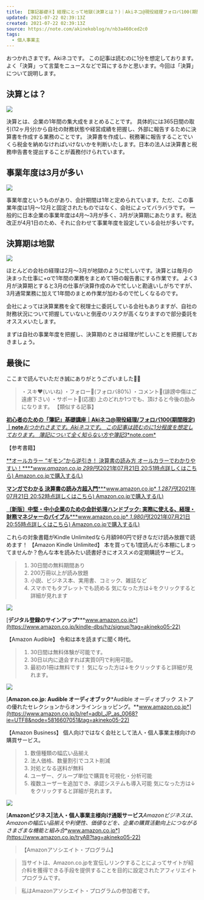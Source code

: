 ```yaml
---
title: 【簿記基礎④】経理にとって地獄(決算とは？)｜Akiネコ@現役経理フォロバ100(期間限定)｜note
updated: 2021-07-22 02:39:13Z
created: 2021-07-22 02:39:13Z
source: https://note.com/akinekoblog/n/nb3a460ced2c0
tags:
  - 個人事業主
---
```


おつかれさまです。Akiネコです。 この記事は読むのに1分を想定しております。
よく「決算」って言葉をニュースなどで耳にするかと思います。今回は「決算」について説明します。

## 決算とは？

![](https://assets.st-note.com/production/uploads/images/57249916/picture_pc_49f788a4d55832f357ae8cfb63db4d6e.png?width=800)

決算とは、企業の1年間の集大成をまとめることです。
具体的には365日間の取引(12ヶ月分)から自社の財務状態や経営成績を把握し、外部に報告するために決算書を作成する業務のことです。
決算書を作成し、税務署に報告することでいくら税金を納めなければいけないかを判断いたします。日本の法人は決算書と税務申告書を提出することが義務付けられています。

## 事業年度は3月が多い

![](https://assets.st-note.com/production/uploads/images/57250126/picture_pc_c845dcc2e51aecc6f9a0b7f6038419ff.png?width=800)

事業年度というものがあり、会計期間は1年と定められています。ただ、この事業年度は1月〜12月と固定されたものではなく、会社によってバラバラです。
一般的に日本企業の事業年度は4月〜3月が多く、3月が決算期にあたります。税法改正が4月1日のため、それに合わせて事業年度を設定している会社が多いです。

## 決算期は地獄

![](https://assets.st-note.com/production/uploads/images/57250309/picture_pc_73825f7cb18d2c65a01b25ff14ab5b8d.png?width=800)

ほとんどの会社の経理は2月〜3月が地獄のように忙しいです。決算とは毎月の決まった仕事に+αで1年間の業務をまとめて1冊の報告書にする作業です。
よく3月が決算期とすると3月の仕事が決算作成のみで忙しいと勘違いしがちですが、3月通常業務に加えて1年間のまとめ作業が加わるので忙しくなるのです。

会社によっては決算業務を全て税理士に委託している会社もありますが、自社の財務状況について把握していないと倒産のリスクが高くなりますので部分委託をオススメいたします。

まずは自社の事業年度を把握し、決算期のときは経理が忙しいことを把握しておきましょう。

## 最後に

ここまで読んでいただき誠にありがとうございました🙇‍♂️
> ・スキ❤️(いいね)
> ・フォロー🤝(フォロバ80%)
> ・コメント💬(誹謗中傷はご遠慮下さい)
> ・サポート🎁(応援)
上のどれか1つでも、頂けると今後の励みになります。
【類似する記事】

[**初心者のための「簿記」基礎講座｜Akiネコ@現役経理/フォロバ100(期間限定)｜note***おつかれさまです。Akiネコです。 この記事は読むのに1分程度を想定しております。 簿記について全く知らない方や簿記3**note.com*](https://note.com/akinekoblog/n/n880fc58bb8d2)

【参考書籍】

[**オールカラー “ギモン”から逆引き！ 決算書の読み方 オールカラーでわかりやすい！*****www.amazon.co.jp* *299円*(2021年07月21日 20:51時点詳しくはこちら)   Amazon.co.jpで購入する](https://www.amazon.co.jp/dp/B01COPSY92?tag=akineko05-22&linkCode=ogi&th=1&psc=1)[(L)](https://www.amazon.co.jp/dp/B01COPSY92?tag=akineko05-22&linkCode=ogi&th=1&psc=1)

[**マンガでわかる 決算書の読み方超入門*****www.amazon.co.jp* *1,287円*(2021年07月21日 20:52時点詳しくはこちら)   Amazon.co.jpで購入する](https://www.amazon.co.jp/dp/B084X57P8S?tag=akineko05-22&linkCode=ogi&th=1&psc=1)[(L)](https://www.amazon.co.jp/dp/B084X57P8S?tag=akineko05-22&linkCode=ogi&th=1&psc=1)

[**〔新版〕中堅・中小企業のための会計処理ハンドブック: 実務に使える、経理・財務マネジャーのバイブル*****www.amazon.co.jp* *1,980円*(2021年07月21日 20:55時点詳しくはこちら)   Amazon.co.jpで購入する](https://www.amazon.co.jp/dp/B01J0X3JN2?tag=akineko05-22&linkCode=ogi&th=1&psc=1)[(L)](https://www.amazon.co.jp/dp/B01J0X3JN2?tag=akineko05-22&linkCode=ogi&th=1&psc=1)

これらの対象書籍がKindle Unlimitedなら月額980円で好きなだけ読み放題で読めます！
【Amazon Kindle Unlimited】
本を買っても1度読んだら本棚にしまってませんか？色んな本を読みたい読書好きにオススメの定期購読サービス。
> 1. 30日間の無料期間あり
> 2. 200万冊以上が読み放題
> 3. 小説、ビジネス本、実用書、コミック、雑誌など
> 4. スマホでもタブレットでも読める
気になった方は↓をクリックすると詳細が見れます

[![](https://assets.st-note.com/production/uploads/images/57239124/picture_pc_09689982920d1dc9b169a9ab4373932b.png?width=800)](https://www.amazon.co.jp/kindle-dbs/hz/signup?tag=akineko05-22)

[**デジタル登録のサインアップ*****www.amazon.co.jp*](https://www.amazon.co.jp/kindle-dbs/hz/signup?tag=akineko05-22)

【Amazon Audible】 令和は本を読まずに聞く時代。
> 1. 30日間は無料体験が可能です。
> 2. 30日以内に退会すれば実質0円で利用可能。
> 3. 最初の1冊は無料です！
気になった方は↓をクリックすると詳細が見れます。

[![](https://assets.st-note.com/production/uploads/images/57239207/picture_pc_3276df9ece83a62f9da83c0a6fe1689e.png?width=800)](https://www.amazon.co.jp/b/ref=adbl_JP_as_0068?ie=UTF8&node=5816607051&tag=akineko05-22)

[**Amazon.co.jp: Audible オーディオブック***Audible オーディオブック ストアの優れたセレクションからオンラインショッピング。**www.amazon.co.jp*](https://www.amazon.co.jp/b/ref=adbl_JP_as_0068?ie=UTF8&node=5816607051&tag=akineko05-22)

【Amazon Business】 個人向けではなく会社として法人・個人事業主様向けの購買サービス。
> 1. 数億種類の幅広い品揃え
> 2. 法人価格、数量割引でコスト削減
> 3. 対処となる送料が無料
> 4. ユーザー、グループ単位で購買を可視化・分析可能
> 5. 複数ユーザーを追加でき、承認システムも導入可能
気になった方は↓をクリックすると詳細が見れます。

[![](https://assets.st-note.com/production/uploads/images/57239263/picture_pc_543690f4ef61bc891d75c567e8a65af1.png?width=800)](https://www.amazon.co.jp/tryAB?tag=akineko05-22)

[**Amazonビジネス|法人・個人事業主様向け通販サービス***Amazonビジネスは、Amazonの幅広い品揃えや利便性、価値などを、企業の購買活動向上につながるさまざまな機能と組み合**www.amazon.co.jp*](https://www.amazon.co.jp/tryAB?tag=akineko05-22)

> 【Amazonアソシエイト・プログラム】

> 当サイトは、Amazon.co.jpを宣伝しリンクすることによってサイトが紹介料を獲得できる手段を提供することを目的に設定されたアフィリエイトプログラムです。

> 私はAmazonアソシエイト・プログラムの参加者です。
